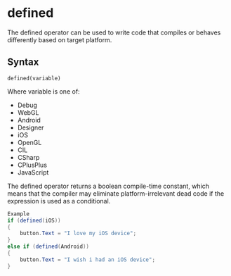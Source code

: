 # defined

The defined operator can be used to write code that compiles or behaves differently based on target platform.

## Syntax

```
defined(variable)
```

Where variable is one of:

* Debug
* WebGL
* Android
* Designer
* iOS
* OpenGL
* CIL
* CSharp
* CPlusPlus
* JavaScript

The defined operator returns a boolean compile-time constant, which means that the compiler may eliminate platform-irrelevant dead code if the expression is used as a conditional.

```csharp
Example
if (defined(iOS))
{
    button.Text = "I love my iOS device";
}
else if (defined(Android))
{
    button.Text = "I wish i had an iOS device";
}
```